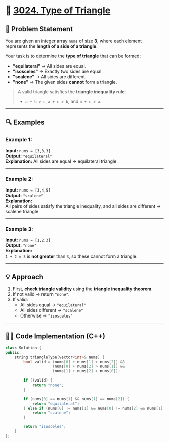 # 🔺 [3024. Type of Triangle](https://leetcode.com/problems/type-of-triangle/)

## 📜 Problem Statement

You are given an integer array `nums` of size **3**, where each element represents the **length of a side of a triangle**.

Your task is to determine the **type of triangle** that can be formed:

- **"equilateral"** → All sides are equal.
- **"isosceles"** → Exactly two sides are equal.
- **"scalene"** → All sides are different.
- **"none"** → The given sides **cannot** form a triangle.

> A valid triangle satisfies the **triangle inequality rule**:
> - `a + b > c`, `a + c > b`, and `b + c > a`.

---

## 🔍 Examples

### Example 1:
**Input:** `nums = [3,3,3]`  
**Output:** `"equilateral"`  
**Explanation:** All sides are equal → equilateral triangle.

---

### Example 2:
**Input:** `nums = [3,4,5]`  
**Output:** `"scalene"`  
**Explanation:**  
All pairs of sides satisfy the triangle inequality, and all sides are different → scalene triangle.

---

### Example 3:
**Input:** `nums = [1,2,3]`  
**Output:** `"none"`  
**Explanation:**  
`1 + 2 = 3` is **not greater** than `3`, so these cannot form a triangle.

---

## 💡 Approach

1. First, **check triangle validity** using the **triangle inequality theorem**.
2. If not valid → return `"none"`.
3. If valid:
   - All sides equal → `"equilateral"`
   - All sides different → `"scalene"`
   - Otherwise → `"isosceles"`

---

## 👨‍💻 Code Implementation (C++)

```cpp
class Solution {
public:
    string triangleType(vector<int>& nums) {
        bool valid = (nums[0] + nums[1] > nums[2]) &&
                     (nums[0] + nums[2] > nums[1]) &&
                     (nums[1] + nums[2] > nums[0]);

        if (!valid) {
            return "none";
        }

        if (nums[0] == nums[1] && nums[1] == nums[2]) {
            return "equilateral";
        } else if (nums[0] != nums[1] && nums[0] != nums[2] && nums[1] != nums[2]) {
            return "scalene";
        }

        return "isosceles";
    }
};
